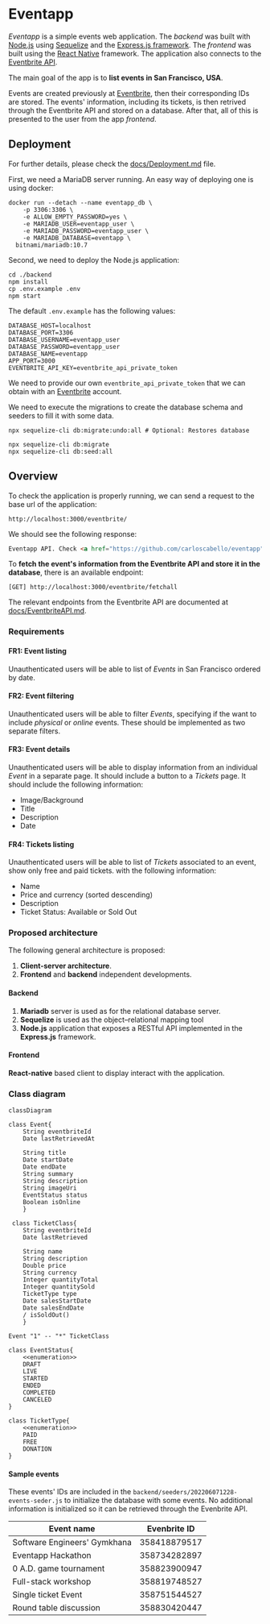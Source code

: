 # Eventapp

*Eventapp* is a simple events web application. The _backend_ was built with [Node.js](https://nodejs.org/en/about/) using [Sequelize](https://sequelize.org/docs/v6/) and the [Express.js framework](https://expressjs.com/). The _frontend_ was built using the [React Native](https://reactnative.dev/docs/getting-started) framework. The application also connects to the [Eventbrite API](https://www.eventbrite.com/platform/api). 

The main goal of the app is to **list events in San Francisco, USA**.

Events are created previously at [Eventbrite](https://www.eventbrite.com/), then their corresponding IDs are stored. The events' information, including its tickets, is then retrived through the Eventbrite API and stored on a database. After that, all of this is presented to the user from the app *frontend*.

## Deployment

For further details, please check the [docs/Deployment.md](docs/Deployment.md) file.

First, we need a MariaDB server running. An easy way of deploying one is using docker:

```shell
docker run --detach --name eventapp_db \
    -p 3306:3306 \
    -e ALLOW_EMPTY_PASSWORD=yes \
    -e MARIADB_USER=eventapp_user \
    -e MARIADB_PASSWORD=eventapp_user \
    -e MARIADB_DATABASE=eventapp \
  bitnami/mariadb:10.7
```

Second, we need to deploy the Node.js application:

```shell
cd ./backend
npm install
cp .env.example .env
npm start
```

The default `.env.example` has the following values:

```
DATABASE_HOST=localhost
DATABASE_PORT=3306
DATABASE_USERNAME=eventapp_user
DATABASE_PASSWORD=eventapp_user
DATABASE_NAME=eventapp
APP_PORT=3000
EVENTBRITE_API_KEY=eventbrite_api_private_token
```

We need to provide our own `eventbrite_api_private_token` that we can obtain with an [Eventbrite](https://www.eventbrite.com/platform/api#/introduction) account.

We need to execute the migrations to create the database schema and seeders to fill it with some data.

```shell
npx sequelize-cli db:migrate:undo:all # Optional: Restores database

npx sequelize-cli db:migrate
npx sequelize-cli db:seed:all
```

## Overview

To check the application is properly running, we can send a request to the base url of the application:

```
http://localhost:3000/eventbrite/
```

We should see the following response:

```html
Eventapp API. Check <a href="https://github.com/carloscabello/eventapp">Repository</a>
```

To **fetch the event's information from the Eventbrite API and store it in the database**, there is an available endpoint:

```
[GET] http://localhost:3000/eventbrite/fetchall
```

The relevant endpoints from the Eventbrite API are documented at [docs/EventbriteAPI.md](docs/EventbriteAPI.md).

### Requirements

#### FR1: Event listing

Unauthenticated users will be able to list of *Events* in San Francisco ordered by date.

#### FR2: Event filtering

Unauthenticated users will be able to filter *Events*, specifying if the want to include *physical* or *online* events. These should be implemented as two separate filters.

#### FR3: Event details

Unauthenticated users will be able to display information from an individual *Event* in a separate page. It should include a button to a *Tickets* page. It should include the following information:

* Image/Background
* Title
* Description
* Date

#### FR4: Tickets listing

Unauthenticated users will be able to list of *Tickets* associated to an event, show only free and paid tickets. with the following information:

* Name
* Price and currency (sorted descending)
* Description
* Ticket Status: Available or Sold Out

### Proposed architecture

The following general architecture is proposed:

1. **Client-server architecture**.
2. **Frontend** and **backend** independent developments.

#### Backend

1. **Mariadb** server is used as for the relational database server.
2. **Sequelize** is used as the object–relational mapping tool
3. **Node.js** application that exposes a RESTful API implemented in the **Express.js** framework.

#### Frontend

**React-native** based client to display interact with the application.

### Class diagram

```mermaid
classDiagram

class Event{
    String eventbriteId
    Date lastRetrievedAt
    
    String title
    Date startDate
    Date endDate
    String summary
    String description
    String imageUri
    EventStatus status
    Boolean isOnline
    }
    
 class TicketClass{
    String eventbriteId
    Date lastRetrieved
    
    String name
    String description
    Double price
    String currency
    Integer quantityTotal
    Integer quantitySold
    TicketType type
    Date salesStartDate
    Date salesEndDate
    / isSoldOut()
    }
    
Event "1" -- "*" TicketClass

class EventStatus{
    <<enumeration>>
    DRAFT
    LIVE
    STARTED
    ENDED
    COMPLETED
    CANCELED
}

class TicketType{
    <<enumeration>>
    PAID
    FREE
    DONATION
}
```

#### Sample events

These events' IDs are included in the `backend/seeders/202206071228-events-seder.js` to initialize the database with some events. No additional information is initialized so it can be retrieved through the Evenbrite API.

| Event name                   | Evenbrite ID |
| ---------------------------- | ------------ |
| Software Engineers' Gymkhana | 358418879517 |
| Eventapp Hackathon           | 358734282897 |
| 0 A.D. game tournament       | 358823900947 |
| Full-stack workshop          | 358819748527 |
| Single ticket Event          | 358751544527 |
| Round table discussion       | 358830420447 |
